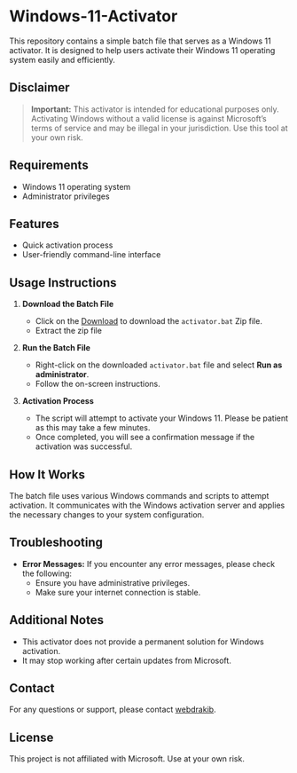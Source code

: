 ﻿# Windows-11-Activator

This repository contains a simple batch file that serves as a Windows 11 activator. It is designed to help users activate their Windows 11 operating system easily and efficiently.

## Disclaimer

> **Important:** This activator is intended for educational purposes only. Activating Windows without a valid license is against Microsoft’s terms of service and may be illegal in your jurisdiction. Use this tool at your own risk.

## Requirements

- Windows 11 operating system
- Administrator privileges

## Features

- Quick activation process
- User-friendly command-line interface

## Usage Instructions

1. **Download the Batch File**
   - Click on the [Download](https://github.com/webdrakib/Windows-11-Activator/archive/refs/heads/main.zip) to download the `activator.bat` Zip file.
   - Extract the zip file

2. **Run the Batch File**
   - Right-click on the downloaded `activator.bat` file and select **Run as administrator**.
   - Follow the on-screen instructions.

3. **Activation Process**
   - The script will attempt to activate your Windows 11. Please be patient as this may take a few minutes.
   - Once completed, you will see a confirmation message if the activation was successful.

## How It Works

The batch file uses various Windows commands and scripts to attempt activation. It communicates with the Windows activation server and applies the necessary changes to your system configuration.

## Troubleshooting

- **Error Messages:** If you encounter any error messages, please check the following:
  - Ensure you have administrative privileges.
  - Make sure your internet connection is stable.

## Additional Notes

- This activator does not provide a permanent solution for Windows activation.
- It may stop working after certain updates from Microsoft.

## Contact

For any questions or support, please contact [webdrakib](https://github.com/webdrakib).

## License

This project is not affiliated with Microsoft. Use at your own risk.


